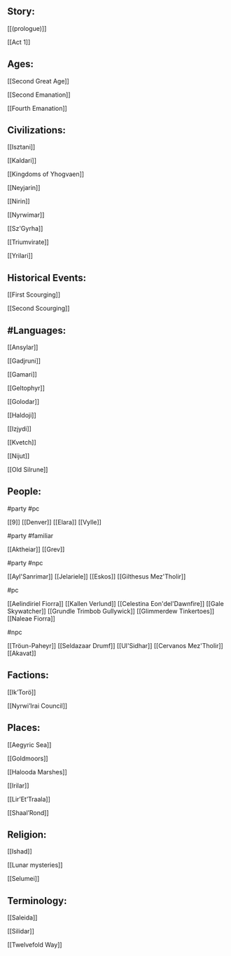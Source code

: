 ## Story:

[[(prologue)]]

[[Act 1]]

## Ages:

[[Second Great Age]]

[[Second Emanation]]

[[Fourth Emanation]]

## Civilizations:

[[Isztani]]

[[Kaldari]]

[[Kingdoms of Yhogvaen]]

[[Neyjarin]]

[[Nirin]]

[[Nyrwimar]]

[[Sz'Gyrha]]

[[Triumvirate]]

[[Yrilari]]

## Historical Events:

[[First Scourging]]

[[Second Scourging]]

## #Languages:

[[Ansylar]]

[[Gadjruni]]

[[Gamari]]

[[Geltophyr]]

[[Golodar]]

[[Haldoji]]

[[Izjydi]]

[[Kvetch]]

[[Nijut]]

[[Old Silrune]]

## People:

#party #pc 

[[9]]
[[Denver]]
[[Elara]]
[[Vylle]]



#party #familiar 

[[Aktheiar]]
[[Grev]]



#party #npc 

[[Ayl'Sanrimar]]
[[Jelariele]]
[[Eskos]]
[[Gilthesus Mez'Tholir]]



#pc 

[[Aelindiriel Fiorra]]
[[Kallen Verlund]]
[[Celestina Eon'del'Dawnfire]]
[[Gale Skywatcher]]
[[Grundle Trimbob Gullywick]]
[[Glimmerdew Tinkertoes]]
[[Naleae Fiorra]]



#npc

[[Tröun-Paheyr]]
[[Seldazaar Drumf]]
[[Ul'Sidhar]]
[[Cervanos Mez'Tholir]]
[[Akavat]]



## Factions:

[[Ik’Torö]]

[[Nyrwi’Irai Council]]

## Places:

[[Aegyric Sea]]

[[Goldmoors]]

[[Halooda Marshes]]

[[Irilar]]

[[Lir’Et’Traala]]

[[Shaal’Rond]]

## Religion:

[[Ishad]]

[[Lunar mysteries]]

[[Selumei]]

## Terminology:

[[Saleida]]

[[Silidar]]

[[Twelvefold Way]]